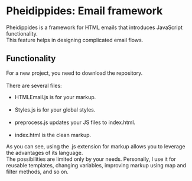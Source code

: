 # Pheidippides: Email framework

Pheidippides is a framework for HTML emails that introduces JavaScript functionality. <br />
This feature helps in designing complicated email flows.

## Functionality
For a new project, you need to download the repository. <br /><br />
There are several files: <br />

<ul>
<li>HTMLEmail.js is for your markup.</li> <br />
<li>Styles.js is for your global styles.</li> <br />
<li>preprocess.js updates your JS files to index.html.</li> <br />
<li>index.html is the clean markup.</li>
</ul>

As you can see, using the .js extension for markup allows you to leverage the advantages of its language. <br />
The possibilities are limited only by your needs. Personally, I use it for reusable templates, changing variables, improving markup using map and filter methods, and so on.
